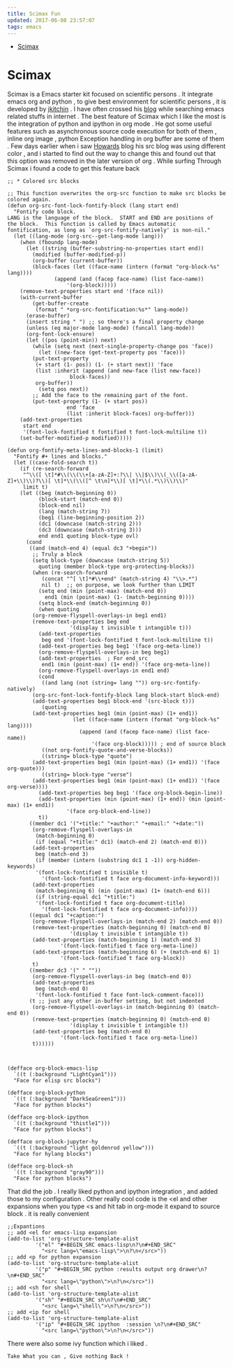 ```yaml
---
title: Scimax Fun
updated: 2017-06-08 23:57:07
tags: emacs
---
```


- [Scimax](#org04ff4c1)


<a id="org04ff4c1"></a>

# Scimax

Scimax is a Emacs starter kit focused on scientific persons . It integrate emacs org and python , to give best environment for scientific persons , it is developed by [jkitchin](https://github.com/jkitchin/scimax) . I have often crossed his [blog](http://kitchingroup.cheme.cmu.edu/blog/) while searching emacs related stuffs in internet . The best feature of Scimax which I like the most is the integration of python and ipython in org mode . He got some useful features such as asynchronous source code execution for both of them , inline org image , python Exception handling in org buffer are some of them . Few days earlier when i saw [Howards](http://www.howardism.org) blog his src blog was using different color , and i started to find out the way to change this and found out that this option was removed in the later version of org . While surfing Through Scimax i found a code to get this feature back

```emacs-lisp
;; * Colored src blocks

;; This function overwrites the org-src function to make src blocks be colored again.
(defun org-src-font-lock-fontify-block (lang start end)
  "Fontify code block.
LANG is the language of the block.  START and END are positions of
the block.  This function is called by Emacs automatic
fontification, as long as `org-src-fontify-natively' is non-nil."
  (let ((lang-mode (org-src--get-lang-mode lang)))
    (when (fboundp lang-mode)
      (let ((string (buffer-substring-no-properties start end))
	    (modified (buffer-modified-p))
	    (org-buffer (current-buffer))
	    (block-faces (let ((face-name (intern (format "org-block-%s" lang))))
			   (append (and (facep face-name) (list face-name))
				   '(org-block)))))
	(remove-text-properties start end '(face nil))
	(with-current-buffer
	    (get-buffer-create
	     (format " *org-src-fontification:%s*" lang-mode))
	  (erase-buffer)
	  (insert string " ") ;; so there's a final property change
	  (unless (eq major-mode lang-mode) (funcall lang-mode))
	  (org-font-lock-ensure)
	  (let ((pos (point-min)) next)
	    (while (setq next (next-single-property-change pos 'face))
	      (let ((new-face (get-text-property pos 'face)))
		(put-text-property
		 (+ start (1- pos)) (1- (+ start next)) 'face
		 (list :inherit (append (and new-face (list new-face))
					block-faces))
		 org-buffer))
	      (setq pos next))
	    ;; Add the face to the remaining part of the font.
	    (put-text-property (1- (+ start pos))
			       end 'face
			       (list :inherit block-faces) org-buffer)))
	(add-text-properties
	 start end
	 '(font-lock-fontified t fontified t font-lock-multiline t))
	(set-buffer-modified-p modified)))))

(defun org-fontify-meta-lines-and-blocks-1 (limit)
  "Fontify #+ lines and blocks."
  (let ((case-fold-search t))
    (if (re-search-forward
	 "^\\([ \t]*#\\(\\(\\+[a-zA-Z]+:?\\| \\|$\\)\\(_\\([a-zA-Z]+\\)\\)?\\)[ \t]*\\(\\([^ \t\n]*\\)[ \t]*\\(.*\\)\\)\\)"
	 limit t)
	(let ((beg (match-beginning 0))
	      (block-start (match-end 0))
	      (block-end nil)
	      (lang (match-string 7))
	      (beg1 (line-beginning-position 2))
	      (dc1 (downcase (match-string 2)))
	      (dc3 (downcase (match-string 3)))
	      end end1 quoting block-type ovl)
	  (cond
	   ((and (match-end 4) (equal dc3 "+begin"))
	    ;; Truly a block
	    (setq block-type (downcase (match-string 5))
		  quoting (member block-type org-protecting-blocks))
	    (when (re-search-forward
		   (concat "^[ \t]*#\\+end" (match-string 4) "\\>.*")
		   nil t)  ;; on purpose, we look further than LIMIT
	      (setq end (min (point-max) (match-end 0))
		    end1 (min (point-max) (1- (match-beginning 0))))
	      (setq block-end (match-beginning 0))
	      (when quoting
		(org-remove-flyspell-overlays-in beg1 end1)
		(remove-text-properties beg end
					'(display t invisible t intangible t)))
	      (add-text-properties
	       beg end '(font-lock-fontified t font-lock-multiline t))
	      (add-text-properties beg beg1 '(face org-meta-line))
	      (org-remove-flyspell-overlays-in beg beg1)
	      (add-text-properties	; For end_src
	       end1 (min (point-max) (1+ end)) '(face org-meta-line))
	      (org-remove-flyspell-overlays-in end1 end)
	      (cond
	       ((and lang (not (string= lang "")) org-src-fontify-natively)
		(org-src-font-lock-fontify-block lang block-start block-end)
		(add-text-properties beg1 block-end '(src-block t)))
	       (quoting
		(add-text-properties beg1 (min (point-max) (1+ end1))
				     (let ((face-name (intern (format "org-block-%s" lang))))
				       (append (and (facep face-name) (list face-name))
					       '(face org-block))))) ; end of source block
	       ((not org-fontify-quote-and-verse-blocks))
	       ((string= block-type "quote")
		(add-text-properties beg1 (min (point-max) (1+ end1)) '(face org-quote)))
	       ((string= block-type "verse")
		(add-text-properties beg1 (min (point-max) (1+ end1)) '(face org-verse))))
	      (add-text-properties beg beg1 '(face org-block-begin-line))
	      (add-text-properties (min (point-max) (1+ end)) (min (point-max) (1+ end1))
				   '(face org-block-end-line))
	      t))
	   ((member dc1 '("+title:" "+author:" "+email:" "+date:"))
	    (org-remove-flyspell-overlays-in
	     (match-beginning 0)
	     (if (equal "+title:" dc1) (match-end 2) (match-end 0)))
	    (add-text-properties
	     beg (match-end 3)
	     (if (member (intern (substring dc1 1 -1)) org-hidden-keywords)
		 '(font-lock-fontified t invisible t)
	       '(font-lock-fontified t face org-document-info-keyword)))
	    (add-text-properties
	     (match-beginning 6) (min (point-max) (1+ (match-end 6)))
	     (if (string-equal dc1 "+title:")
		 '(font-lock-fontified t face org-document-title)
	       '(font-lock-fontified t face org-document-info))))
	   ((equal dc1 "+caption:")
	    (org-remove-flyspell-overlays-in (match-end 2) (match-end 0))
	    (remove-text-properties (match-beginning 0) (match-end 0)
				    '(display t invisible t intangible t))
	    (add-text-properties (match-beginning 1) (match-end 3)
				 '(font-lock-fontified t face org-meta-line))
	    (add-text-properties (match-beginning 6) (+ (match-end 6) 1)
				 '(font-lock-fontified t face org-block))
	    t)
	   ((member dc3 '(" " ""))
	    (org-remove-flyspell-overlays-in beg (match-end 0))
	    (add-text-properties
	     beg (match-end 0)
	     '(font-lock-fontified t face font-lock-comment-face)))
	   (t ;; just any other in-buffer setting, but not indented
	    (org-remove-flyspell-overlays-in (match-beginning 0) (match-end 0))
	    (remove-text-properties (match-beginning 0) (match-end 0)
				    '(display t invisible t intangible t))
	    (add-text-properties beg (match-end 0)
				 '(font-lock-fontified t face org-meta-line))
	    t))))))



(defface org-block-emacs-lisp
  `((t (:background "LightCyan1")))
  "Face for elisp src blocks")

(defface org-block-python
  `((t (:background "DarkSeaGreen1")))
  "Face for python blocks")

(defface org-block-ipython
  `((t (:background "thistle1")))
  "Face for python blocks") 

(defface org-block-jupyter-hy
  `((t (:background "light goldenrod yellow")))
  "Face for hylang blocks")

(defface org-block-sh
  `((t (:background "gray90")))
  "Face for python blocks")
```

That did the job . I really liked python and ipython integration , and added those to my configuration . Other really cool code is the <el and other expansions when you type <s and hit tab in org-mode it expand to source block . it is really convenient

```emacs-lisp
;;Expantions
;; add <el for emacs-lisp expansion
(add-to-list 'org-structure-template-alist
	     '("el" "#+BEGIN_SRC emacs-lisp\n?\n#+END_SRC"
	       "<src lang=\"emacs-lisp\">\n?\n</src>"))
;; add <p for python expansion
(add-to-list 'org-structure-template-alist
	     '("p" "#+BEGIN_SRC python :results output org drawer\n?\n#+END_SRC"
	       "<src lang=\"python\">\n?\n</src>"))
;; add <sh for shell
(add-to-list 'org-structure-template-alist
	     '("sh" "#+BEGIN_SRC sh\n?\n#+END_SRC"
	       "<src lang=\"shell\">\n?\n</src>"))
;; add <ip for shell
(add-to-list 'org-structure-template-alist
	     '("ip" "#+BEGIN_SRC ipython  :session \n?\n#+END_SRC"
	       "<src lang=\"python\">\n?\n</src>"))
```

There were also some ivy function which i liked .

`Take What you can , Give nothing Back !` 
